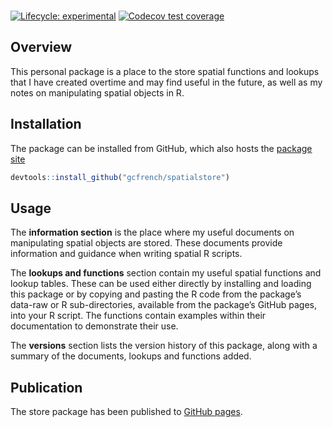 
<!-- README.md is generated from README.Rmd. Please edit that file -->

<br />

<!-- badges: start -->

[![Lifecycle:
experimental](https://img.shields.io/badge/lifecycle-experimental-orange.svg)](https://lifecycle.r-lib.org/articles/stages.html#experimental)
[![Codecov test
coverage](https://codecov.io/gh/gcfrench/spatialstore/branch/master/graph/badge.svg)](https://app.codecov.io/gh/gcfrench/spatialstore?branch=master)
<!-- badges: end -->

## Overview

This personal package is a place to the store spatial functions and
lookups that I have created overtime and may find useful in the future,
as well as my notes on manipulating spatial objects in R.

## Installation

The package can be installed from GitHub, which also hosts the [package
site](https://gcfrench.github.io/spatialstore)

``` r
devtools::install_github("gcfrench/spatialstore")
```

## Usage

The **information section** is the place where my useful documents on
manipulating spatial objects are stored. These documents provide
information and guidance when writing spatial R scripts.

The **lookups and functions** section contain my useful spatial
functions and lookup tables. These can be used either directly by
installing and loading this package or by copying and pasting the R code
from the package’s data-raw or R sub-directories, available from the
package’s GitHub pages, into your R script. The functions contain
examples within their documentation to demonstrate their use.

The **versions** section lists the version history of this package,
along with a summary of the documents, lookups and functions added.

## Publication

The store package has been published to [GitHub
pages](https://gcfrench.github.io/spatialstore).
